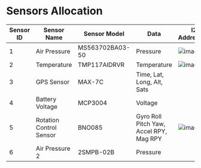 # Sensors Allocation

| Sensor ID | Sensor Name             | Sensor Model    | Data                                    | I2C Address(es)                                                                                                |
|-----------|-------------------------|-----------------|-----------------------------------------|---------------------------------------------------------------------------------------------------------------|
| 1         | Air Pressure            | MS563702BA03-50 | Pressure                                |![image](https://user-images.githubusercontent.com/79762482/162574029-da2449f0-ab04-4ae4-a69e-73a397a22995.png)|
| 2         | Temperature             | TMP117AIDRVR    | Temperature                             |![image](https://user-images.githubusercontent.com/79762482/162573791-043643fe-13f2-45d9-a78c-709254982986.png)|
| 3         | GPS Sensor              | MAX-7C          | Time, Lat, Long, Alt, Sats              |                                                                                                                |
| 4         | Battery Voltage         | MCP3004         | Voltage                                 |                                                                                                                |
| 5         | Rotation Control Sensor | BNO085          | Gyro Roll Pitch Yaw, Accel RPY, Mag RPY |![image](https://user-images.githubusercontent.com/79762482/162574186-52bc7851-d30f-49e7-9436-2efeda340b18.png)|
| 6         | Air Pressure 2          | 2SMPB-02B       | Pressure                                |                                                                                                                |
